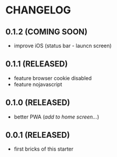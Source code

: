 # CHANGELOG

## 0.1.2 (COMING SOON)

- improve iOS (status bar - launcn screen)

## 0.1.1 (RELEASED)

- feature browser cookie disabled
- feature nojavascript

## 0.1.0 (RELEASED)

- better PWA (*add to home screen...*)

## 0.0.1 (RELEASED)

- first bricks of this starter
